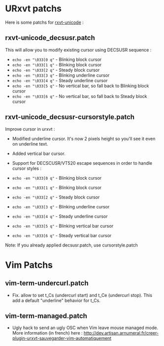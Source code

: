 URxvt patchs
============
Here is some patchs for [rxvt-unicode](http://software.schmorp.de/pkg/rxvt-unicode) :

rxvt-unicode_decsusr.patch
--------------------------

This will allow you to modify existing cursor using DECSUSR sequence :

 * `echo -en "\033[0 q"` - Blinking block cursor
 * `echo -en "\033[1 q"` - Blinking block cursor
 * `echo -en "\033[2 q"` - Steady block cursor
 * `echo -en "\033[3 q"` - Blinking underline cursor
 * `echo -en "\033[4 q"` - Steady underline cursor
 * `echo -en "\033[5 q"` - No vertical bar, so fall back to Blinking block cursor
 * `echo -en "\033[6 q"` - No vertical bar, so fall back to Steady block cursor


rxvt-unicode_decsusr-cursorstyle.patch
--------------------------------------

Improve cursor in urxvt :
  * Modified underline cursor. It's now 2 pixels height so you'll see it even on underline
    text.
  * Added vertical bar cursor.

  * Support for DECSCUSR/VT520 escape sequences in order to handle cursor styles :
   * `echo -en "\033[0 q"` - Blinking block cursor
   * `echo -en "\033[1 q"` - Blinking block cursor
   * `echo -en "\033[2 q"` - Steady block cursor
   * `echo -en "\033[3 q"` - Blinking underline cursor
   * `echo -en "\033[4 q"` - Steady underline cursor
   * `echo -en "\033[5 q"` - Blinking vertical bar cursor
   * `echo -en "\033[6 q"` - Steady vertical bar cursor

Note: If you already applied decsusr.patch, use cursorstyle.patch


Vim Patchs
==========

vim-term-undercurl.patch
------------------------

  * Fix. allow to set t_Cs (undercurl start) and t_Ce (undercurl stop). This add a default
    "underline" behavior for t_Cs.

vim-term-managed.patch
----------------------

  * Ugly hack to send an ugly OSC when Vim leave mouse managed mode. More information (in
    french) here : http://dev.artisan.arnumeral.fr/creer-plugin-urxvt-sauvegarder-vim-automatiquement

